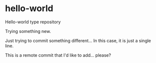 # hello-world
Hello-world type repository

Trying something new.

Just trying to commit something different... In this case, it is just a single line.

This is a remote commit that I'd like to add... please?
